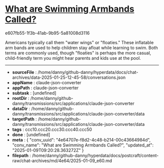 # [What are Swimming Armbands Called?](https://claude.ai/chat/4e64707e-f8d2-4c48-b214-00c43664984d)

e607fb55-1f3b-41ab-9b95-5a81008d3116

 Americans typically call them "water wings" or "floaties." These inflatable arm bands are used to help children stay afloat while learning to swim. Both terms are commonly used, though "floaties" is perhaps the more casual, child-friendly term you might hear parents and kids use at the pool.

---

* **sourceFile** : /home/danny/github-danny/hyperdata/docs/chat-archives/data-2025-01-25-12-45-58/conversations.json
* **appName** : claude-json-converter
* **appPath** : claude-json-converter
* **subtask** : [undefined]
* **rootDir** : /home/danny/github-danny/transmissions/src/applications/claude-json-converter
* **dataDir** : /home/danny/github-danny/transmissions/src/applications/claude-json-converter/data
* **targetPath** : /home/danny/github-danny/transmissions/src/applications/claude-json-converter/data
* **tags** : ccc10.ccc20.ccc30.ccc40.ccc50
* **done** : [undefined]
* **meta** : {
  "conv_uuid": "4e64707e-f8d2-4c48-b214-00c43664984d",
  "conv_name": "What are Swimming Armbands Called?",
  "updated_at": "2025-01-09T09:20:28.363272Z"
}
* **filepath** : /home/danny/github-danny/hyperdata/docs/postcraft/content-raw/chat-archives/md/4e64/2025-01-09_e60.md